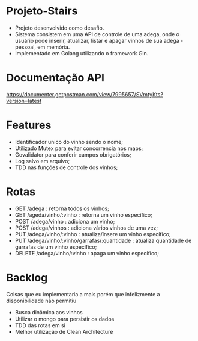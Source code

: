 # Projeto-Stairs
 
- Projeto desenvolvido como desafio.
- Sistema consistem em uma API de controle de uma adega, onde o usuário pode inserir, atualizar, listar e apagar vinhos de sua adega -pessoal, em memória.
- Implementado em Golang utilizando o framework Gin.

# Documentação API
https://documenter.getpostman.com/view/7995657/SVmtyKts?version=latest

# Features
- Identificador unico do vinho sendo o nome;
- Utilizado Mutex para evitar concorrencia nos maps;
- Govalidator para conferir campos obrigatórios;
- Log salvo em arquivo;
- TDD nas funções de controle dos vinhos;

# Rotas
- GET /adega : retorna todos os vinhos;
- GET /ageda/vinho/:vinho : retorna um vinho específico;
- POST /adega/vinho : adiciona um vinho;
- POST /adega/vinhos : adiciona vários vinhos de uma vez;
- PUT /adega/vinho/:vinho : atualiza/insere um vinho específico;
- PUT /adega/vinho/:vinho/garrafas/:quantidade : atualiza quantidade de garrafas de um vinho específico;
- DELETE /adega/vinho/:vinho : apaga um vinho específico;
 
# Backlog
  Coisas que eu implementaria a mais porém que infelizmente a disponibilidade não permitiu
- Busca dinâmica aos vinhos 
- Utilizar o mongo para persistir os dados
- TDD das rotas em si
- Melhor utilização de Clean Architecture 
